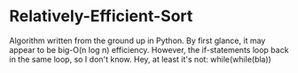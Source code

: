 # Relatively-Efficient-Sort
Algorithm written from the ground up in Python. By first glance, it may appear to be big-O(n log n) efficiency. However, the if-statements loop back in the same loop, so I don't know. Hey, at least it's not: while(while(bla))
